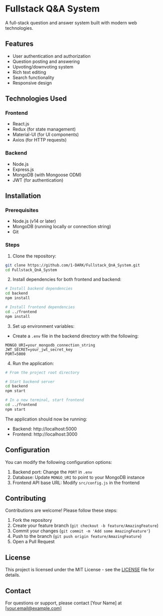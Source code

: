 # Fullstack Q&A System

A full-stack question and answer system built with modern web technologies.

## Features

- User authentication and authorization
- Question posting and answering
- Upvoting/downvoting system
- Rich text editing
- Search functionality
- Responsive design

## Technologies Used

### Frontend
- React.js
- Redux (for state management)
- Material-UI (for UI components)
- Axios (for HTTP requests)

### Backend
- Node.js
- Express.js
- MongoDB (with Mongoose ODM)
- JWT (for authentication)

## Installation

### Prerequisites
- Node.js (v14 or later)
- MongoDB (running locally or connection string)
- Git

### Steps
1. Clone the repository:
```bash
git clone https://github.com/1-DARK/Fullstack_QnA_System.git
cd Fullstack_QnA_System
```

2. Install dependencies for both frontend and backend:
```bash
# Install backend dependencies
cd backend
npm install

# Install frontend dependencies
cd ../frontend
npm install
```

3. Set up environment variables:
- Create a `.env` file in the backend directory with the following:
```
MONGO_URI=your_mongodb_connection_string
JWT_SECRET=your_jwt_secret_key
PORT=5000
```

4. Run the application:
```bash
# From the project root directory

# Start backend server
cd backend
npm start

# In a new terminal, start frontend
cd ../frontend
npm start
```

The application should now be running:
- Backend: http://localhost:5000
- Frontend: http://localhost:3000

## Configuration

You can modify the following configuration options:

1. Backend port: Change the `PORT` in `.env`
2. Database: Update `MONGO_URI` to point to your MongoDB instance
3. Frontend API base URL: Modify `src/config.js` in the frontend

## Contributing

Contributions are welcome! Please follow these steps:

1. Fork the repository
2. Create your feature branch (`git checkout -b feature/AmazingFeature`)
3. Commit your changes (`git commit -m 'Add some AmazingFeature'`)
4. Push to the branch (`git push origin feature/AmazingFeature`)
5. Open a Pull Request

## License

This project is licensed under the MIT License - see the [LICENSE](LICENSE) file for details.

## Contact

For questions or support, please contact [Your Name] at [your.email@example.com]

